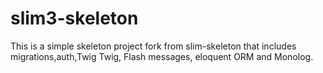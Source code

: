 # slim3-skeleton
This is a simple skeleton project fork from slim-skeleton that includes migrations,auth,Twig Twig, Flash messages, eloquent ORM and Monolog.
